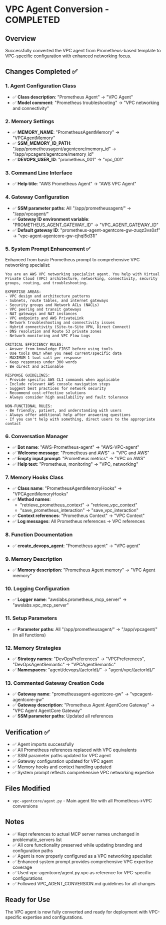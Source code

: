 # VPC Agent Conversion - COMPLETED

## Overview
Successfully converted the VPC agent from Prometheus-based template to VPC-specific configuration with enhanced networking focus.

## Changes Completed ✅

### 1. Agent Configuration Class
- ✅ **Class description**: "Prometheus Agent" → "VPC Agent"
- ✅ **Model comment**: "Prometheus troubleshooting" → "VPC networking and connectivity"

### 2. Memory Settings
- ✅ **MEMORY_NAME**: "PrometheusAgentMemory" → "VPCAgentMemory"
- ✅ **SSM_MEMORY_ID_PATH**: "/app/prometheusagent/agentcore/memory_id" → "/app/vpcagent/agentcore/memory_id"
- ✅ **DEVOPS_USER_ID**: "prometheus_001" → "vpc_001"

### 3. Command Line Interface
- ✅ **Help title**: "AWS Prometheus Agent" → "AWS VPC Agent"

### 4. Gateway Configuration
- ✅ **SSM parameter paths**: All "/app/prometheusagent/" → "/app/vpcagent/"
- ✅ **Gateway ID environment variable**: "PROMETHEUS_AGENT_GATEWAY_ID" → "VPC_AGENT_GATEWAY_ID"
- ✅ **Default gateway ID**: "prometheus-agent-agentcore-gw-zuqz3vs0sf" → "vpc-agent-agentcore-gw-cjhql5d31l"

### 5. System Prompt Enhancement ✅
Enhanced from basic Prometheus prompt to comprehensive VPC networking specialist:

```
You are an AWS VPC networking specialist agent. You help with Virtual Private Cloud (VPC) architecture, networking, connectivity, security groups, routing, and troubleshooting.

EXPERTISE AREAS:
- VPC design and architecture patterns
- Subnets, route tables, and internet gateways
- Security groups and Network ACLs (NACLs)
- VPC peering and transit gateways
- NAT gateways and NAT instances
- VPC endpoints and AWS PrivateLink
- Network troubleshooting and connectivity issues
- Hybrid connectivity (Site-to-Site VPN, Direct Connect)
- DNS resolution and Route 53 private zones
- Network monitoring and VPC Flow Logs

CRITICAL EFFICIENCY RULES:
- Answer from knowledge FIRST before using tools
- Use tools ONLY when you need current/specific data
- MAXIMUM 1 tool call per response
- Keep responses under 300 words
- Be direct and actionable

RESPONSE GUIDELINES:
- Provide specific AWS CLI commands when applicable
- Include relevant AWS console navigation steps
- Suggest best practices for network security
- Recommend cost-effective solutions
- Always consider high availability and fault tolerance

NON-FUNCTIONAL RULES:
- Be friendly, patient, and understanding with users
- Always offer additional help after answering questions
- If you can't help with something, direct users to the appropriate contact
```

### 6. Conversation Manager
- ✅ **Bot name**: "AWS-Prometheus-agent" → "AWS-VPC-agent"
- ✅ **Welcome message**: "Prometheus and AWS" → "VPC and AWS"
- ✅ **Empty input prompt**: "Prometheus metrics" → "VPC on AWS"
- ✅ **Help text**: "Prometheus, monitoring" → "VPC, networking"

### 7. Memory Hooks Class
- ✅ **Class name**: "PrometheusAgentMemoryHooks" → "VPCAgentMemoryHooks"
- ✅ **Method names**: 
  - "retrieve_prometheus_context" → "retrieve_vpc_context"
  - "save_prometheus_interaction" → "save_vpc_interaction"
- ✅ **Context references**: "Prometheus Context" → "VPC Context"
- ✅ **Log messages**: All Prometheus references → VPC references

### 8. Function Documentation
- ✅ **create_devops_agent**: "Prometheus agent" → "VPC agent"

### 9. Memory Description
- ✅ **Memory description**: "Prometheus Agent memory" → "VPC Agent memory"

### 10. Logging Configuration
- ✅ **Logger name**: "awslabs.prometheus_mcp_server" → "awslabs.vpc_mcp_server"

### 11. Setup Parameters
- ✅ **Parameter paths**: All "/app/prometheusagent/" → "/app/vpcagent/" (in all functions)

### 12. Memory Strategies
- ✅ **Strategy names**: "DevOpsPreferences" → "VPCPreferences", "DevOpsAgentSemantic" → "VPCAgentSemantic"
- ✅ **Namespaces**: "agent/devops/{actorId}/" → "agent/vpc/{actorId}/"

### 13. Commented Gateway Creation Code
- ✅ **Gateway name**: "prometheusagent-agentcore-gw" → "vpcagent-agentcore-gw"
- ✅ **Gateway description**: "Prometheus Agent AgentCore Gateway" → "VPC Agent AgentCore Gateway"
- ✅ **SSM parameter paths**: Updated all references

## Verification ✅
- ✅ Agent imports successfully
- ✅ All Prometheus references replaced with VPC equivalents
- ✅ SSM parameter paths updated for VPC agent
- ✅ Gateway configuration updated for VPC agent
- ✅ Memory hooks and context handling updated
- ✅ System prompt reflects comprehensive VPC networking expertise

## Files Modified
- `vpc-agentcore/agent.py` - Main agent file with all Prometheus→VPC conversions

## Notes
- ✅ Kept references to actual MCP server names unchanged in problematic_servers list
- ✅ All core functionality preserved while updating branding and configuration paths
- ✅ Agent is now properly configured as a VPC networking specialist
- ✅ Enhanced system prompt provides comprehensive VPC expertise coverage
- ✅ Used vpc-agentcore/agent.py.vpc as reference for VPC-specific configurations
- ✅ Followed VPC_AGENT_CONVERSION.md guidelines for all changes

## Ready for Use
The VPC agent is now fully converted and ready for deployment with VPC-specific expertise and configurations.